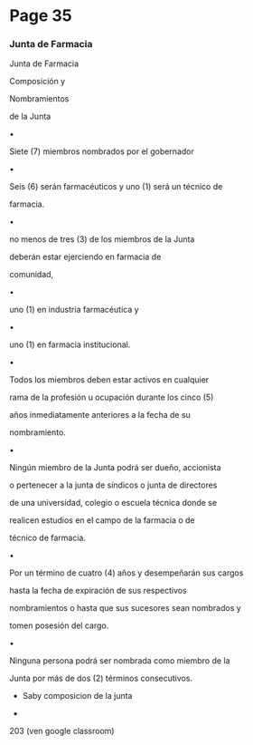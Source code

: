 # Page 35

### Junta de Farmacia

Junta de Farmacia

Composición y

Nombramientos

de la Junta

•

Siete (7) miembros nombrados por el gobernador

•

Seis (6) serán farmacéuticos y uno (1) será un técnico de

farmacia.

•

no menos de tres (3) de los miembros de la Junta

deberán estar ejerciendo en farmacia de

comunidad,

•

uno (1) en industria farmacéutica y

•

uno (1) en farmacia institucional.

•

Todos los miembros deben estar activos en cualquier

rama de la profesión u ocupación durante los cinco (5)

años inmediatamente anteriores a la fecha de su

nombramiento.

•

Ningún miembro de la Junta podrá ser dueño, accionista

o pertenecer a la junta de síndicos o junta de directores

de una universidad, colegio o escuela técnica donde se

realicen estudios en el campo de la farmacia o de

técnico de farmacia.

•

Por un término de cuatro (4) años y desempeñarán sus cargos

hasta la fecha de expiración de sus respectivos

nombramientos o hasta que sus sucesores sean nombrados y

tomen posesión del cargo.

•

Ninguna persona podrá ser nombrada como miembro de la

Junta por más de dos (2) términos consecutivos.

* Saby composicion de la junta

-

203 (ven google classroom)

